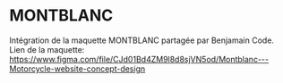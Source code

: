 # MONTBLANC
Intégration de la maquette MONTBLANC partagée par Benjamain Code.
Lien de la maquette: https://www.figma.com/file/CJd01Bd4ZM9l8d8sjVN5od/Montblanc---Motorcycle-website-concept-design
